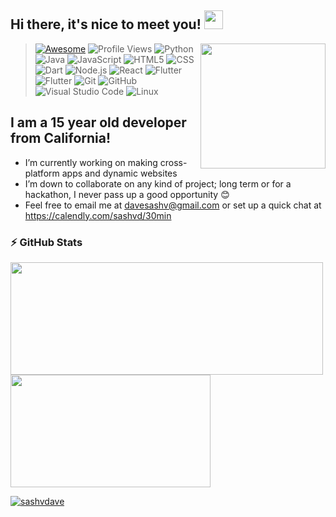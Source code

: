 ## Hi there, it's nice to meet you! <img src="https://raw.githubusercontent.com/MartinHeinz/MartinHeinz/master/wave.gif" width="30px">


<img align='right' src='https://user-images.githubusercontent.com/5713670/87202985-820dcb80-c2b6-11ea-9f56-7ec461c497c3.gif' width='200"'>

> [![Awesome](https://cdn.rawgit.com/sindresorhus/awesome/d7305f38d29fed78fa85652e3a63e154dd8e8829/media/badge.svg)](https://github.com/sindresorhus/awesome#readme)
> ![Profile Views](https://komarev.com/ghpvc/?username=sashvdave&label=Profile+Views&color=333333)
![Python](https://img.shields.io/badge/-Python-333333?style=flat&logo=python)
![Java](https://img.shields.io/badge/-Java-333333?style=flat&logo=Java&logoColor=007396)
![JavaScript](https://img.shields.io/badge/-JavaScript-333333?style=flat&logo=javascript)
![HTML5](https://img.shields.io/badge/-HTML5-333333?style=flat&logo=HTML5)
![CSS](https://img.shields.io/badge/-CSS-333333?style=flat&logo=CSS3&logoColor=1572B6)
![Dart](https://img.shields.io/badge/-Dart-333333?style=flat&logo=Dart&logoColor=007ACC)
![Node.js](https://img.shields.io/badge/-Node.js-333333?style=flat&logo=node.js)
![React](https://img.shields.io/badge/-React%20Native-333333?style=flat&logo=react)
![Flutter](https://img.shields.io/badge/-Flutter-333333?style=flat&logo=Flutter&logoColor=007ACC)
![Flutter](https://img.shields.io/badge/-Unity-333333?style=flat&logo=Unity&logoColor=007ACC)
![Git](https://img.shields.io/badge/-Git-333333?style=flat&logo=git)
![GitHub](https://img.shields.io/badge/-GitHub-333333?style=flat&logo=github)
![Visual Studio Code](https://img.shields.io/badge/-Visual%20Studio%20Code-333333?style=flat&logo=visual-studio-code&logoColor=007ACC)
![Linux](https://img.shields.io/badge/-Linux-333333?style=flat&logo=Linux&logoColor=007ACC)


## I am a 15 year old developer from California!

- I’m currently working on making cross-platform apps and dynamic websites
- I’m down to collaborate on any kind of project; long term or for a hackathon, I never pass up a good opportunity 😊
- Feel free to email me at davesashv@gmail.com or set up a quick chat at https://calendly.com/sashvd/30min

### ⚡ GitHub Stats

<p align="left">
        
<a href="https://github.com/SashvDave">
  <img height="180em" width="500em" src="https://github-readme-stats-eight-theta.vercel.app/api?username=SashvDave&hide_border=true&show_icons=true&theme=dracula&include_all_commits=true&count_private=true&hide=prs"/>
  <img height="180em" width="320em" src="https://github-readme-stats-eight-theta.vercel.app/api/top-langs/?username=SashvDave&hide_border=true&layout=compact&langs_count=8&theme=dracula"/></a> 
</a>
</p>
<p align="left"> <a href="https://github.com/ryo-ma/github-profile-trophy"><img src="https://github-profile-trophy.vercel.app/?username=sashvdave&theme=dracula&no-frame=true&column=6&margin-w=30&margin-h=30&title=AllSuperRank, MultiLanguage,Commit,Followers,Stars,Issues,Repositories" alt="sashvdave" /></a> </p>


[instagram]: https://www.instagram.com/sashvdave/
[linkedin]: https://www.linkedin.com/in/sashv-dave-b35b0b19a
